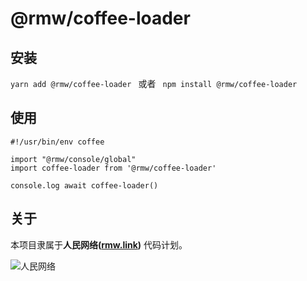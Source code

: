 <!-- 本文件由 ./readme.make.md 自动生成，请不要直接修改此文件 -->

# @rmw/coffee-loader


##  安装

```yarn add @rmw/coffee-loader ``` 或者 ``` npm install @rmw/coffee-loader```

## 使用

```
#!/usr/bin/env coffee

import "@rmw/console/global"
import coffee-loader from '@rmw/coffee-loader'

console.log await coffee-loader()
```

## 关于

本项目隶属于**人民网络([rmw.link](//rmw.link))** 代码计划。

![人民网络](https://raw.githubusercontent.com/rmw-link/logo/master/rmw.red.bg.svg)